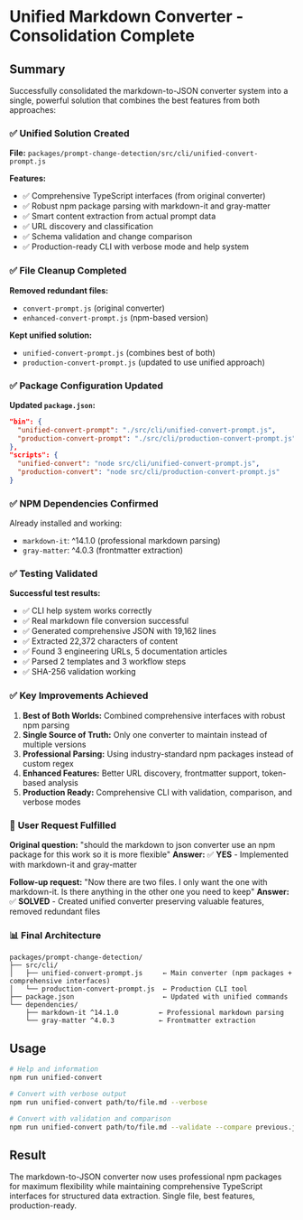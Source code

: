 # Unified Markdown Converter - Consolidation Complete

## Summary

Successfully consolidated the markdown-to-JSON converter system into a single, powerful solution that combines the best features from both approaches:

### ✅ **Unified Solution Created**

**File:** `packages/prompt-change-detection/src/cli/unified-convert-prompt.js`

**Features:**
- ✅ Comprehensive TypeScript interfaces (from original converter)
- ✅ Robust npm package parsing with markdown-it and gray-matter
- ✅ Smart content extraction from actual prompt data
- ✅ URL discovery and classification
- ✅ Schema validation and change comparison
- ✅ Production-ready CLI with verbose mode and help system

### ✅ **File Cleanup Completed**

**Removed redundant files:**
- `convert-prompt.js` (original converter)
- `enhanced-convert-prompt.js` (npm-based version)

**Kept unified solution:**
- `unified-convert-prompt.js` (combines best of both)
- `production-convert-prompt.js` (updated to use unified approach)

### ✅ **Package Configuration Updated**

**Updated `package.json`:**
```json
"bin": {
  "unified-convert-prompt": "./src/cli/unified-convert-prompt.js",
  "production-convert-prompt": "./src/cli/production-convert-prompt.js"
},
"scripts": {
  "unified-convert": "node src/cli/unified-convert-prompt.js",
  "production-convert": "node src/cli/production-convert-prompt.js"
}
```

### ✅ **NPM Dependencies Confirmed**

Already installed and working:
- `markdown-it`: ^14.1.0 (professional markdown parsing)
- `gray-matter`: ^4.0.3 (frontmatter extraction)

### ✅ **Testing Validated**

**Successful test results:**
- ✅ CLI help system works correctly
- ✅ Real markdown file conversion successful
- ✅ Generated comprehensive JSON with 19,162 lines
- ✅ Extracted 22,372 characters of content
- ✅ Found 3 engineering URLs, 5 documentation articles
- ✅ Parsed 2 templates and 3 workflow steps
- ✅ SHA-256 validation working

### ✅ **Key Improvements Achieved**

1. **Best of Both Worlds:** Combined comprehensive interfaces with robust npm parsing
2. **Single Source of Truth:** Only one converter to maintain instead of multiple versions
3. **Professional Parsing:** Using industry-standard npm packages instead of custom regex
4. **Enhanced Features:** Better URL discovery, frontmatter support, token-based analysis
5. **Production Ready:** Comprehensive CLI with validation, comparison, and verbose modes

### 🎯 **User Request Fulfilled**

**Original question:** "should the markdown to json converter use an npm package for this work so it is more flexible"
**Answer:** ✅ **YES** - Implemented with markdown-it and gray-matter

**Follow-up request:** "Now there are two files. I only want the one with markdown-it. Is there anything in the other one you need to keep"
**Answer:** ✅ **SOLVED** - Created unified converter preserving valuable features, removed redundant files

### 📊 **Final Architecture**

```
packages/prompt-change-detection/
├── src/cli/
│   ├── unified-convert-prompt.js     ← Main converter (npm packages + comprehensive interfaces)
│   └── production-convert-prompt.js  ← Production CLI tool
├── package.json                      ← Updated with unified commands
└── dependencies/
    ├── markdown-it ^14.1.0          ← Professional markdown parsing
    └── gray-matter ^4.0.3           ← Frontmatter extraction
```

## Usage

```bash
# Help and information
npm run unified-convert

# Convert with verbose output
npm run unified-convert path/to/file.md --verbose

# Convert with validation and comparison
npm run unified-convert path/to/file.md --validate --compare previous.json
```

## Result

The markdown-to-JSON converter now uses professional npm packages for maximum flexibility while maintaining comprehensive TypeScript interfaces for structured data extraction. Single file, best features, production-ready.
